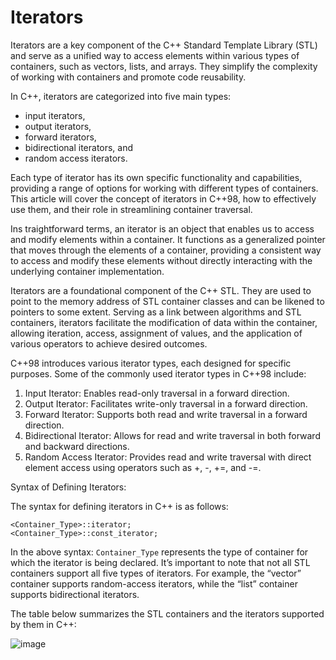 # Iterators 
Iterators are a key component of the C++ Standard Template Library (STL) and serve as a unified way to access elements within various types of containers, such as vectors, lists, and arrays. They simplify the complexity of working with containers and promote code reusability.

In C++, iterators are categorized into five main types:
- input iterators,
- output iterators,
- forward iterators,
- bidirectional iterators, and
- random access iterators.

Each type of iterator has its own specific functionality and capabilities, providing a range of options for working with different types of containers. This article will cover the concept of iterators in C++98, how to effectively use them, and their role in streamlining container traversal.

Ins traightforward terms, an iterator is an object that enables us to access and modify elements within a container. It functions as a generalized pointer that moves through the elements of a container, providing a consistent way to access and modify these elements without directly interacting with the underlying container implementation.

Iterators are a foundational component of the C++ STL. They are used to point to the memory address of STL container classes and can be likened to pointers to some extent. Serving as a link between algorithms and STL containers, iterators facilitate the modification of data within the container, allowing iteration, access, assignment of values, and the application of various operators to achieve desired outcomes.

C++98 introduces various iterator types, each designed for specific purposes. Some of the commonly used iterator types in C++98 include:

1. Input Iterator: Enables read-only traversal in a forward direction.
2. Output Iterator: Facilitates write-only traversal in a forward direction.
3. Forward Iterator: Supports both read and write traversal in a forward direction.
4. Bidirectional Iterator: Allows for read and write traversal in both forward and backward directions.
5. Random Access Iterator: Provides read and write traversal with direct element access using operators such as +, -, +=, and -=.

Syntax of Defining Iterators:

The syntax for defining iterators in C++ is as follows:
```
<Container_Type>::iterator;
<Container_Type>::const_iterator;
```

In the above syntax:
```Container_Type``` represents the type of container for which the iterator is being declared.
It’s important to note that not all STL containers support all five types of iterators. For example, the “vector” container supports random-access iterators, while the “list” container supports bidirectional iterators.

The table below summarizes the STL containers and the iterators supported by them in C++:

![image](https://github.com/nitishhsinghhh/Tips-and-Tricks-Programming-using-Cpp/assets/93253740/02099909-9175-4907-a97d-9b5b5dc6d0f5)



